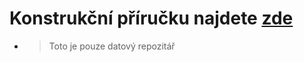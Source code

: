 # Konstrukční příručku najdete [zde](https://github.com/Kybernetika-SPSE)
- > Toto je pouze datový repozitář